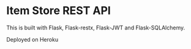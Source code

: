 # Item Store REST API

This is built with Flask, Flask-restx, Flask-JWT and Flask-SQLAlchemy.


Deployed on Heroku